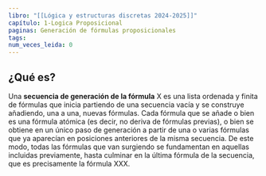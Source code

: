 ```yaml
---
libro: "[[Lógica y estructuras discretas 2024-2025]]"
capítulo: 1-Logica Proposicional
paginas: Generación de fórmulas proposicionales
tags: 
num_veces_leida: 0
---
```

## ¿Qué es?
Una **secuencia de generación de la fórmula** X es una lista ordenada y finita de fórmulas que inicia partiendo de una secuencia vacía y se construye añadiendo, una a una, nuevas fórmulas. Cada fórmula que se añade o bien es una fórmula atómica (es decir, no deriva de fórmulas previas), o bien se obtiene en un único paso de generación a partir de una o varias fórmulas que ya aparecían en posiciones anteriores de la misma secuencia. De este modo, todas las fórmulas que van surgiendo se fundamentan en aquellas incluidas previamente, hasta culminar en la última fórmula de la secuencia, que es precisamente la fórmula XXX.